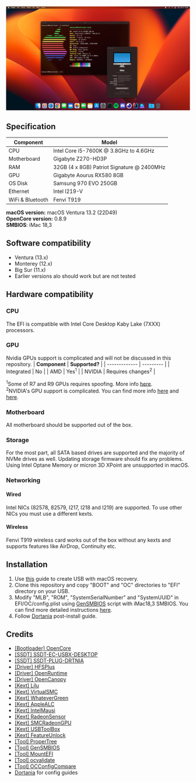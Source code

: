 ![Screenshot](screenshot.png)

## Specification
| **Component** | **Model** |
| ------------- | --------- |
| CPU | Intel Core i5-7600K @ 3.8GHz to 4.6GHz |
| Motherboard | Gigabyte Z270-HD3P |
| RAM | 32GB (4 x 8GB) Patriot Signature @ 2400MHz |
| GPU | Gigabyte Aourus RX580 8GB |
| OS Disk | Samsung 970 EVO 250GB |
| Ethernet | Intel I219-V |
| WiFi & Bluetooth | Fenvi T919 |

**macOS version:** macOS Ventura 13.2 (22D49)  
**OpenCore version:** 0.8.9  
**SMBIOS**: iMac 18,3

## Software compatibility
 - Ventura (13.x)
 - Monterey (12.x)
 - Big Sur (11.x)
 - Earlier versions alo should work but are not tested

## Hardware compatibility
### CPU
The EFI is compatible with Intel Core Desktop Kaby Lake (7XXX) processors.

### GPU
Nvidia GPUs support is complicated and will not be discussed in this repository. 
| **Component** | **Supported?** |
| ------------- | --------- |
| Integrated | No |
| AMD | Yes<sup>1</sup> |
| NVIDIA | Requires changes<sup>2</sup> |

<sup>1</sup>Some of R7 and R9 GPUs requires spoofing. More info [here](https://dortania.github.io/Getting-Started-With-ACPI/Universal/spoof.html).  
<sup>2</sup>NVIDIA's GPU support is complicated. You can find more info [here](https://dortania.github.io/OpenCore-Install-Guide/macos-limits.html#gpu-support) and [here](https://dortania.github.io/GPU-Buyers-Guide/modern-gpus/nvidia-gpu.html#pascal-series-gtx-10xx).

### Motherboard
All motherboard should be supported out of the box.

### Storage
For the most part, all SATA based drives are supported and the majority of NVMe drives as well. Updating storage firmware should fix any problems. Using Intel Optane Memory or micron 3D XPoint are unsupported in macOS.

### Networking
#### Wired
Intel NICs (82578, 82579, I217, I218 and I219) are supported. To use other NICs you must use a different kexts.
#### Wireless
Fenvi T919 wireless card works out of the box without any kexts and supports features like AirDrop, Continuity etc.

## Installation
 1. Use [this](https://dortania.github.io/OpenCore-Install-Guide/installer-guide/) guide to create USB with macOS recovery.
 2. Clone this repository and copy "BOOT" and "OC" directories to "EFI" directory on your USB.
 3. Modify "MLB", "ROM", "SystemSerialNumber" and "SystemUUID" in EFI/OC/config.plist using [GenSMBIOS](https://github.com/corpnewt/GenSMBIOS) script with iMac18,3 SMBIOS. You can find more detailed instructions [here](https://dortania.github.io/OpenCore-Install-Guide/config.plist/kaby-lake.html#platforminfo).
 4. Follow [Dortania](https://dortania.github.io/OpenCore-Post-Install/) post-install guide.

## Credits
 - [[Bootloader] OpenCore](https://github.com/acidanthera/OpenCorePkg)
 - [[SSDT] SSDT-EC-USBX-DESKTOP](https://github.com/dortania/Getting-Started-With-ACPI/blob/master/extra-files/compiled/SSDT-EC-USBX-DESKTOP.aml)
 - [[SSDT] SSDT-PLUG-DRTNIA](https://github.com/dortania/Getting-Started-With-ACPI/blob/master/extra-files/compiled/SSDT-PLUG-DRTNIA.aml)
 - [[Driver] HFSPlus](https://github.com/acidanthera/OcBinaryData/blob/master/Drivers/HfsPlus.efi)
 - [[Driver] OpenRuntime](https://github.com/acidanthera/OpenCorePkg)
 - [[Driver] OpenCanopy](https://github.com/acidanthera/OpenCorePkg)
 - [[Kext] Lilu](https://github.com/acidanthera/Lilu)
 - [[Kext] VirtualSMC](https://github.com/acidanthera/VirtualSMC)
 - [[Kext] WhateverGreen](https://github.com/acidanthera/WhateverGreen)
 - [[Kext] AppleALC](https://github.com/acidanthera/AppleALC)
 - [[Kext] IntelMausi](https://github.com/acidanthera/IntelMausi)
 - [[Kext] RadeonSensor](https://github.com/aluveitie/RadeonSensor)
 - [[Kext] SMCRadeonGPU](https://github.com/aluveitie/RadeonSensor)
 - [[Kext] USBToolBox](https://github.com/USBToolBox/kext)
 - [[Kext] FeatureUnlock](https://github.com/acidanthera/FeatureUnlock)
 - [[Tool] ProperTree](https://github.com/corpnewt/ProperTree)
 - [[Tool] GenSMBIOS](https://github.com/corpnewt/GenSMBIOS) 
 - [[Tool] MountEFI](https://github.com/corpnewt/MountEFI) 
 - [[Tool] ocvalidate](https://github.com/acidanthera/OpenCorePkg) 
 - [[Tool] OCConfigCompare](https://github.com/corpnewt/OCConfigCompare) 
 - [Dortania](https://dortania.github.io/) for config guides
